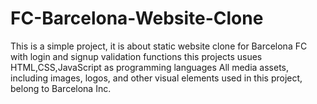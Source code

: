 # FC-Barcelona-Website-Clone
This is a simple project, it is about static website clone for Barcelona FC with login and signup validation functions 
this projects usues HTML,CSS,JavaScript as programming languages 
All media assets, including images, logos, and other visual elements used in this project, belong to Barcelona Inc.
